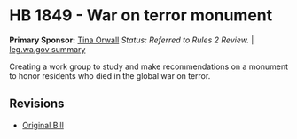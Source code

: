 # HB 1849 - War on terror monument
**Primary Sponsor:** [Tina Orwall](/person/leg/tina.orwall.md)
*Status: Referred to Rules 2 Review.* | [leg.wa.gov summary](https://app.leg.wa.gov/billsummary?BillNumber=1849&Year=2021)

Creating a work group to study and make recommendations on a monument to honor residents who died in the global war on terror.

## Revisions
* [Original Bill](1/)